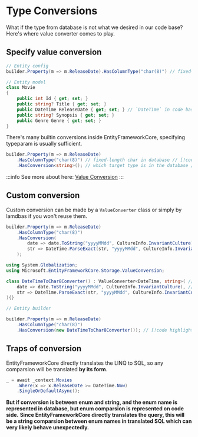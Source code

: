 # Type Conversions

What if the type from database is not what we desired in our code base?
Here's where value converter comes to play.

## Specify value conversion

```cs
// Entity config
builder.Property(m => m.ReleaseDate).HasColumnType("char(8)") // fixed-length char in database // [!code highlight]

// Entity model
class Movie 
{
    public int Id { get; set; }
    public string? Title { get; set; }
    public DateTime ReleaseDate { get; set; } // `DateTime` in code base // [!code highlight]
    public string? Synopsis { get; set; }
    public Genre Genre { get; set; } 
}
```

There's many builtin conversions inside EntityFrameworkCore, specifying typeparam is usually sufficient.

```cs
builder.Property(m => m.ReleaseDate)
    .HasColumnType("char(8)") // fixed-length char in database // [!code highlight]
    .HasConversion<string>(); // which target type is in the database // [!code highlight]
```

:::info
See more about here: [Value Conversion](https://learn.microsoft.com/en-us/ef/core/modeling/value-conversions?tabs=data-annotations)
:::

## Custom conversion

Custom conversion can be made by a `ValueConverter` class or simply by lamdbas if you won't reuse them.

```cs
builder.Property(m => m.ReleaseDate)
    .HasColumnType("char(8)") 
    .HasConversion(
        date => date.ToString("yyyyMMdd", CultureInfo.InvariantCulture), // from code side to database side // [!code highlight]
        str => DateTime.ParseExact(str, "yyyyMMdd", CultureInfo.InvariantCulture) // from database to code side // [!code highlight]
    );
```

```cs
using System.Globalization;
using Microsoft.EntityFrameworkCore.Storage.ValueConversion;

class DateTimeToChar8Converter() : ValueConverter<DateTime, string>( // custom converter class
    date => date.ToString("yyyyMMdd", CultureInfo.InvariantCulture), // from code side to database side // [!code highlight]
    str => DateTime.ParseExact(str, "yyyyMMdd", CultureInfo.InvariantCulture) // from database to code side // [!code highlight]
){}

// Entity builder

builder.Property(m => m.ReleaseDate)
    .HasColumnType("char(8)") 
    .HasConversion(new DateTimeToChar8Converter()); // [!code highlight]
```

## Traps of conversion

EntityFrameworkCore directly translates the LINQ to SQL, so any comparsion will be translated **by its form**.

```cs
_ = await _context.Movies
    .Where(x => x.ReleaseDate >= DateTime.Now)
    .SingleOrDefaultAsync();
```

**But if conversion is between enum and string, and the enum name is represented in database, but enum comparsion is represented on code side.**
**Since EntityFrameworkCore directly translates the query, this will be a string comparsion between enum names in translated SQL which can very likely behave unexpectedly.**
